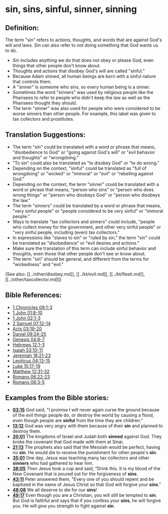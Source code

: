 # sin, sins, sinful, sinner, sinning #

## Definition: ##

The term "sin" refers to actions, thoughts, and words that are against God's will and laws. Sin can also refer to not doing something that God wants us to do.

* Sin includes anything we do that does not obey or please God, even things that other people don't know about.
* Thoughts and actions that disobey God's will are called "sinful."
* Because Adam sinned, all human beings are born with a sinful nature that controls them.
* A "sinner" is someone who sins, so every human being is a sinner.
* Sometimes the word "sinners" was used by religious people like the Pharisees to refer to people who didn't keep the law as well as the Pharisees thought they should.
* The term "sinner" was also used for people who were considered to be worse sinners than other people. For example, this label was given to tax collectors and prostitutes.

## Translation Suggestions: ##

* The term "sin" could be translated with a word or phrase that means, "disobedience to God" or "going against God's will" or "evil behavior and thoughts" or "wrongdoing."
* "To sin" could also be translated as "to disobey God" or "to do wrong."
* Depending on the context, "sinful" could be translated as  "full of wrongdoing" or "wicked" or "immoral" or "evil" or "rebelling against God."
* Depending on the context, the term "sinner" could be translated with a word or phrase that means, "person who sins" or "person who does wrong things" or "person who disobeys God" or "person who disobeys the law."
* The term "sinners" could be translated by a word or phrase that means, "very sinful people" or "people considered to be very sinful" or "immoral people."
* Ways to translate "tax collectors and sinners" could include, "people who collect money for the government, and other very sinful people" or "very sinful people, including (even) tax collectors."
* In expressions like "slaves to sin" or "ruled by sin," the term "sin" could be translated as "disobedience" or "evil desires and actions."
* Make sure the translation of this term can include sinful behavior and thoughts, even those that other people don't see or know about.
* The term "sin" should be general, and different from the terms for "wickedness" and "evil."

(See also: [[../other/disobey.md]], [[../kt/evil.md]], [[../kt/flesh.md]], [[../other/taxcollector.md]])

## Bible References: ##

* [1 Chronicles 09:1-3](en/tn/1ch/help/09/01)
* [1 John 01:8-10](en/tn/1jn/help/01/08)
* [1 John 02:1-3](en/tn/1jn/help/02/01)
* [2 Samuel 07:12-14](en/tn/2sa/help/07/12)
* [Acts 03:19-20](en/tn/act/help/03/19)
* [Daniel 09:24-25](en/tn/dan/help/09/24)
* [Genesis 04:6-7](en/tn/gen/help/04/06)
* [Hebrews 12:1-3](en/tn/heb/help/12/01)
* [Isaiah 53:10-11](en/tn/isa/help/53/10)
* [Jeremiah 18:21-23](en/tn/jer/help/18/21)
* [Leviticus 04:13-15](en/tn/lev/help/04/13)
* [Luke 15:17-19](en/tn/luk/help/15/17)
* [Matthew 12:31-32](en/tn/mat/help/12/31)
* [Romans 06:22-23](en/tn/rom/help/06/22)
* [Romans 08:3-5](en/tn/rom/help/08/03)

## Examples from the Bible stories: ##

* __[03:15](en/tn/obs/help/03/15)__ God said, "I promise I will never again curse the ground because of the evil things people do, or destroy the world by causing a flood, even though people are __sinful__  from the time they are children."
* __[13:12](en/tn/obs/help/13/12)__ God was very angry with them because of their __sin__  and planned to destroy them.
* __[20:01](en/tn/obs/help/20/01)__ The kingdoms of Israel and Judah both __sinned__  against God. They broke the covenant that God made with them at Sinai.
* __[21:13](en/tn/obs/help/21/13)__ The prophets also said that the Messiah would be perfect, having no __sin__. He would die to receive the punishment for other people's __sin__.
* __[35:01](en/tn/obs/help/35/01)__ One day, Jesus was teaching many tax collectors and other __sinners__  who had gathered to hear him.
* __[38:05](en/tn/obs/help/38/05)__ Then Jesus took a cup and said, "Drink this. It is my blood of the New Covenant that is poured out for the forgiveness of __sins__.
* __[43:11](en/tn/obs/help/43/11)__ Peter answered them, "Every one of you should repent and be baptized in the name of Jesus Christ so that God will forgive your __sins__."
* __[48:08](en/tn/obs/help/48/08)__ We all deserve to die for our __sins__!
* __[49:17](en/tn/obs/help/49/17)__ Even though you are a Christian, you will still be tempted to __sin__. But God is faithful and says that if you confess your __sins__, he will forgive you. He will give you strength to fight against __sin__.